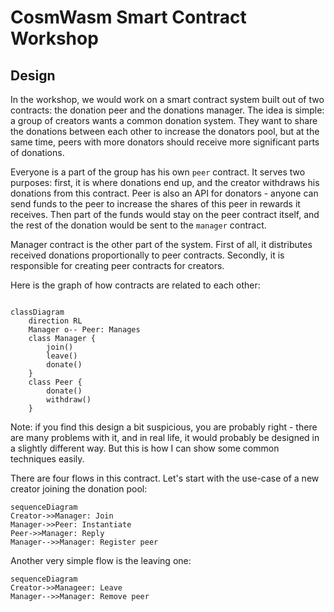 # CosmWasm Smart Contract Workshop

## Design

In the workshop, we would work on a smart contract system built out of two
contracts: the donation peer and the donations manager. The idea is simple: a
group of creators wants a common donation system. They want to share the
donations between each other to increase the donators pool, but at the same
time, peers with more donators should receive more significant parts of
donations.

Everyone is a part of the group has his own `peer` contract. It serves two
purposes: first, it is where donations end up, and the creator withdraws his
donations from this contract. Peer is also an API for donators - anyone can
send funds to the peer to increase the shares of this peer in rewards it
receives. Then part of the funds would stay on the peer contract itself, and
the rest of the donation would be sent to the `manager` contract.

Manager contract is the other part of the system. First of all, it distributes
received donations proportionally to peer contracts. Secondly, it is
responsible for creating peer contracts for creators.

Here is the graph of how contracts are related to each other:

```mermaid

classDiagram
    direction RL
    Manager o-- Peer: Manages
    class Manager {
        join()
        leave()
        donate()
    }
    class Peer {
        donate()
        withdraw()
    }
```

Note: if you find this design a bit suspicious, you are probably right - there
are many problems with it, and in real life, it would probably be designed in a
slightly different way. But this is how I can show some common techniques
easily.

There are four flows in this contract. Let's start with the use-case of a new
creator joining the donation pool: 

```mermaid
sequenceDiagram
Creator->>Manager: Join
Manager->>Peer: Instantiate
Peer->>Manager: Reply
Manager-->>Manager: Register peer
```

Another very simple flow is the leaving one:

```mermaid
sequenceDiagram
Creator->>Manageer: Leave
Manager-->>Manager: Remove peer
```
